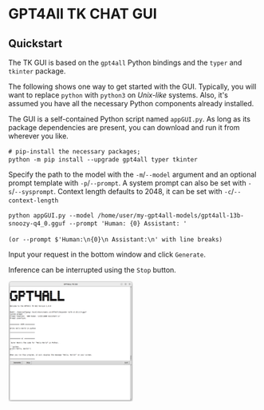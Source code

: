 # GPT4All TK CHAT GUI

## Quickstart

The TK GUI is based on the `gpt4all` Python bindings and the `typer` and `tkinter` package.

The following shows one way to get started with the GUI.
Typically, you will want to replace `python` with `python3` on _Unix-like_ systems. 
Also, it's assumed you have all the necessary Python components already installed.

The GUI is a self-contained Python script named `appGUI.py`. As long as
its package dependencies are present, you can download and run it from wherever you like.

```shell
# pip-install the necessary packages;
python -m pip install --upgrade gpt4all typer tkinter
```
Specify the path to the model with the `-m`/`--model` argument and an optional prompt template with `-p`/`--prompt`. 
A system prompt can also be set with `-s`/`--sysprompt`.
Context length defaults to 2048, it can be set with `-c`/`--context-length`

```shell
python appGUI.py --model /home/user/my-gpt4all-models/gpt4all-13b-snoozy-q4_0.gguf --prompt 'Human: {0} Assistant: '

(or --prompt $'Human:\n{0}\n Assistant:\n' with line breaks)
```
Input your request in the bottom window and click ```Generate```.

Inference can be interrupted using the ``Stop`` button.

<img src="01.png" width="250"/> 





